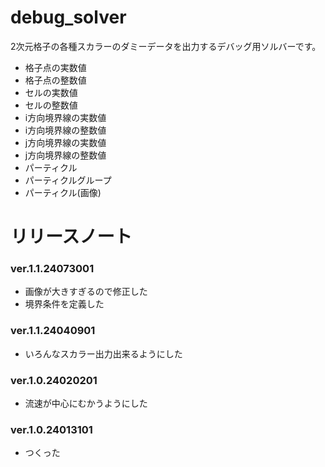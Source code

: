 # debug_solver

2次元格子の各種スカラーのダミーデータを出力するデバッグ用ソルバーです。
* 格子点の実数値
* 格子点の整数値
* セルの実数値
* セルの整数値
* i方向境界線の実数値
* i方向境界線の整数値
* j方向境界線の実数値
* j方向境界線の整数値
* パーティクル
* パーティクルグループ
* パーティクル(画像)

# リリースノート
### ver.1.1.24073001
* 画像が大きすぎるので修正した
* 境界条件を定義した
### ver.1.1.24040901
* いろんなスカラー出力出来るようにした
### ver.1.0.24020201
* 流速が中心にむかうようにした
### ver.1.0.24013101
* つくった
